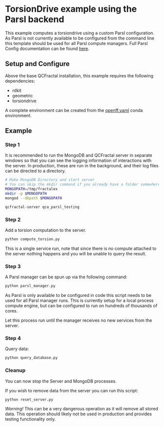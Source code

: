 # TorsionDrive example using the Parsl backend

This example computes a torsiondrive using a custom Parsl configuration.  As
Parsl is not currently available to be configured from the command line this
template should be used for all Parsl compute managers. Full Parsl Config
documentation can be found
[here](https://parsl.readthedocs.io/en/stable/userguide/configuring.html#).

## Setup and Configure

Above the base QCFractal installation, this example requires the following
dependencies:
 - rdkit
 - geometric
 - torsiondrive

A complete environment can be created from the
[openff.yaml](../../devtools/conda-envs) conda environment.

## Example

### Step 1

It is recommended to run the MongoDB and QCFractal server in separate windows
so that you can see the logging information of interactions with the server.
In production, these are run in the background, and their log files can be
directed to a directory.

```bash
# Make MongoDB Directory and start server
# You can skip the mkdir command if you already have a folder somewhere
MONGOPATH=/tmp/fractalex
mkdir -p $MONGOPATH
mongod --dbpath $MONGOPATH
```

```bash
qcfractal-server qca_parsl_testing
```

### Step 2

Add a torsion computation to the server.

```bash
python compute_torsion.py
```

This is a single service run, note that since there is no compute attached to the server
nothing happens and you will be unable to query the result.

### Step 3
A Parsl manager can be spun up via the following command:
```bash
python parsl_manager.py
```

As Parsl is only available to be configured in code this script needs to be
used for all Parsl manager runs. This is currently setup for a local process
compute engine, but can be configured to run on hundreds of thousands of cores.

Let this process run until the manager receives no new services from the server.

### Step 4
Query data:
```bash
python query_database.py
``` 

### Cleanup
You can now stop the Server and MongoDB processes.

If you wish to remove data from the server you can run this script:
```bash
python reset_server.py
```

*Warning!* This can be a very dangerous operation as it will remove all stored
data.  This operation should likely not be used in production and provides
testing functionality only.
